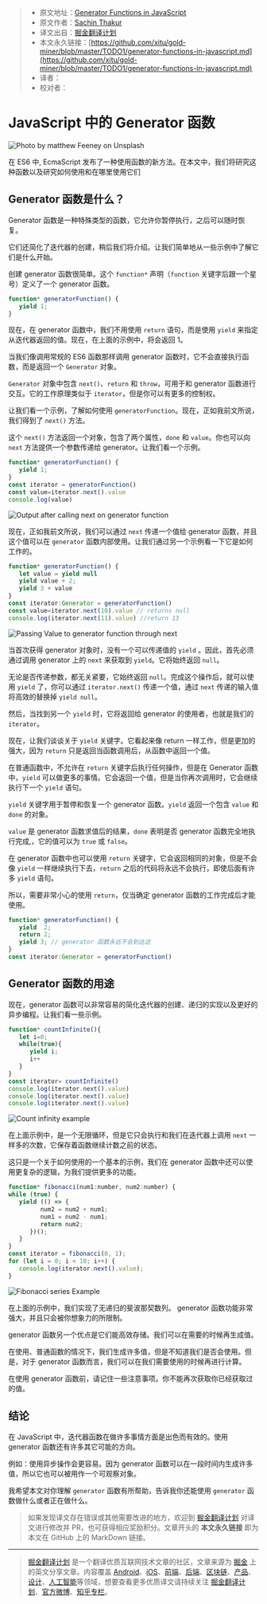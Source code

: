 > * 原文地址：[Generator Functions in JavaScript](https://medium.com/better-programming/generator-functions-in-javascript-571ba4cda69e)
> * 原文作者：[Sachin Thakur](https://medium.com/@thakursachin467)
> * 译文出自：[掘金翻译计划](https://github.com/xitu/gold-miner)
> * 本文永久链接：[https://github.com/xitu/gold-miner/blob/master/TODO1/generator-functions-in-javascript.md](https://github.com/xitu/gold-miner/blob/master/TODO1/generator-functions-in-javascript.md)
> * 译者：
> * 校对者：

# JavaScript 中的 Generator 函数

![Photo by [matthew Feeney](https://unsplash.com/@matt__feeney?utm_source=unsplash&utm_medium=referral&utm_content=creditCopyText) on [Unsplash](https://unsplash.com/s/photos/wait?utm_source=unsplash&utm_medium=referral&utm_content=creditCopyText)](https://cdn-images-1.medium.com/max/10180/1*T-HFCdKSrA6dhlyN66g1uw.jpeg)

在 ES6 中, EcmaScript 发布了一种使用函数的新方法。在本文中，我们将研究这种函数以及研究如何使用和在哪里使用它们

## Generator 函数是什么？

Generator 函数是一种特殊类型的函数，它允许你暂停执行，之后可以随时恢复。

它们还简化了迭代器的创建，稍后我们将介绍。让我们简单地从一些示例中了解它们是什么开始。

创建 generator 函数很简单。这个 `function*` 声明（`function` 关键字后跟一个星号）定义了一个 generator 函数。

```js
function* generatorFunction() {
   yield 1;
}
```

现在，在 generator 函数中，我们不用使用 `return` 语句，而是使用 `yield` 来指定从迭代器返回的值。现在，在上面的示例中，将会返回 1。

当我们像调用常规的 ES6 函数那样调用 generator 函数时，它不会直接执行函数，而是返回一个 `Generator` 对象。

`Generator` 对象中包含 `next()`、`return` 和 `throw`，可用于和 generator 函数进行交互。它的工作原理类似于 `iterator`，但是你可以有更多的控制权。

让我们看一个示例，了解如何使用 `generatorFunction`。现在，正如我前文所说，我们得到了 `next()` 方法。

这个 `next()` 方法返回一个对象，包含了两个属性，`done` 和 `value`。你也可以向 `next` 方法提供一个参数传递给 generator。让我们看一个示例。

```JavaScript
function* generatorFunction() {
   yield 1;
}
const iterator = generatorFunction()
const value=iterator.next().value
console.log(value)
```

![Output after calling next on generator function](https://cdn-images-1.medium.com/max/2000/1*CuDQhYcZ3xLZKvFTosFFrg.png)

现在，正如我前文所说，我们可以通过 `next` 传递一个值给 generator 函数，并且这个值可以在 `generator` 函数内部使用。让我们通过另一个示例看一下它是如何工作的。

```JavaScript
function* generatorFunction() {
   let value = yield null
   yield value + 2;
   yield 3 + value
}
const iterator:Generator = generatorFunction()
const value=iterator.next(10).value // returns null
console.log(iterator.next(11).value) //return 13
```

![Passing Value to generator function through next](https://cdn-images-1.medium.com/max/2000/1*ywIGvmfO_r3j0rTdccplEQ.png)

当首次获得 generator 对象时，没有一个可以传递值的 `yield` 。因此，首先必须通过调用 generator 上的 `next` 来获取到 `yield`。它将始终返回 `null`。

无论是否传递参数，都无关紧要，它始终返回 `null`。完成这个操作后，就可以使用 `yield` 了，你可以通过 `iterator.next()` 传递一个值，通过 `next` 传递的输入值将高效的替换掉 `yield null`。

然后，当找到另一个 `yield` 时，它将返回给 generator 的使用者，也就是我们的 `iterator`。

现在，让我们谈谈关于 `yield` 关键字。它看起来像 return 一样工作，但是更加的强大，因为 `return` 只是返回当函数调用后，从函数中返回一个值。

在普通函数中，不允许在 `return` 关键字后执行任何操作，但是在 Generator 函数中，`yield` 可以做更多的事情。它会返回一个值，但是当你再次调用时，它会继续执行下一个 `yield` 语句。

`yield` 关键字用于暂停和恢复一个 generator 函数。`yield` 返回一个包含 `value` 和 `done` 的对象。

`value` 是 generator 函数求值后的结果，`done` 表明是否 generator 函数完全地执行完成,，它的值可以为 `true` 或 `false`。

在 generator 函数中也可以使用 `return` 关键字，它会返回相同的对象，但是不会像 `yield` 一样继续执行下去，`return` 之后的代码将永远不会执行，即使后面有许多 `yield` 语句。

所以，需要非常小心的使用 `return`，仅当确定 generator 函数的工作完成后才能使用。

```JavaScript
function* generatorFunction() {
   yield  2;
   return 2;
   yield 3; // generator 函数永远不会到达这
}
const iterator:Generator = generatorFunction()
```

## Generator 函数的用途

现在，generator 函数可以非常容易的简化迭代器的创建、递归的实现以及更好的异步编程。让我们看一些示例。

```JavaScript
function* countInfinite(){
   let i=0;
   while(true){
      yield i;
      i++
   }
}
const iterator= countInfinite()
console.log(iterator.next().value)
console.log(iterator.next().value)
console.log(iterator.next().value)
```

![Count infinity example](https://cdn-images-1.medium.com/max/2504/1*YVzFY7yj2GwKBQUKbnhkug.png)

在上面示例中，是一个无限循环，但是它只会执行和我们在迭代器上调用 `next` 一样多的次数，它保存着函数继续计数之前的状态。

这只是一个关于如何使用的一个基本的示例，我们在 generator 函数中还可以使用更复杂的逻辑，为我们提供更多的功能。

```JavaScript
function* fibonacci(num1:number, num2:number) {
while (true) {
   yield (() => {
         num2 = num2 + num1;
         num1 = num2 - num1;
         return num2;
      })();
   }
}
const iterator = fibonacci(0, 1);
for (let i = 0; i < 10; i++) {
   console.log(iterator.next().value);
}
```

![Fibonacci series Example](https://cdn-images-1.medium.com/max/2700/1*UOMv0GIOFyRWOqhFMSxgMA.png)

在上面的示例中，我们实现了无递归的斐波那契数列。 generator 函数功能非常强大，并且只会被你想象力的所限制。

generator 函数另一个优点是它们能高效存储。我们可以在需要的时候再生成值。

在使用、普通函数的情况下，我们生成许多值，但是不知道我们是否会使用。但是，对于 generator 函数而言，我们可以在我们需要使用的时候再进行计算。

在使用 generator 函数前，请记住一些注意事项。你不能再次获取你已经获取过的值。

## 结论

在 JavaScript 中，迭代器函数在做许多事情方面是出色而有效的。使用 generator 函数还有许多其它可能的方向。

例如：使用异步操作会更容易。因为 generator 函数可以在一段时间内生成许多值，所以它也可以被用作一个可观察对象。

我希望本文对你理解 `generator` 函数有所帮助，告诉我你还能使用 `generator` 函数做什么或者正在做什么。

> 如果发现译文存在错误或其他需要改进的地方，欢迎到 [掘金翻译计划](https://github.com/xitu/gold-miner) 对译文进行修改并 PR，也可获得相应奖励积分。文章开头的 **本文永久链接** 即为本文在 GitHub 上的 MarkDown 链接。

---

> [掘金翻译计划](https://github.com/xitu/gold-miner) 是一个翻译优质互联网技术文章的社区，文章来源为 [掘金](https://juejin.im) 上的英文分享文章。内容覆盖 [Android](https://github.com/xitu/gold-miner#android)、[iOS](https://github.com/xitu/gold-miner#ios)、[前端](https://github.com/xitu/gold-miner#前端)、[后端](https://github.com/xitu/gold-miner#后端)、[区块链](https://github.com/xitu/gold-miner#区块链)、[产品](https://github.com/xitu/gold-miner#产品)、[设计](https://github.com/xitu/gold-miner#设计)、[人工智能](https://github.com/xitu/gold-miner#人工智能)等领域，想要查看更多优质译文请持续关注 [掘金翻译计划](https://github.com/xitu/gold-miner)、[官方微博](http://weibo.com/juejinfanyi)、[知乎专栏](https://zhuanlan.zhihu.com/juejinfanyi)。
